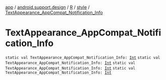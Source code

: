 [app](../../../index.md) / [android.support.design](../../index.md) / [R](../index.md) / [style](index.md) / [TextAppearance_AppCompat_Notification_Info](.)

# TextAppearance_AppCompat_Notification_Info

`static val TextAppearance_AppCompat_Notification_Info: `[`Int`](https://kotlinlang.org/api/latest/jvm/stdlib/kotlin/-int/index.html)
`static val TextAppearance_AppCompat_Notification_Info: `[`Int`](https://kotlinlang.org/api/latest/jvm/stdlib/kotlin/-int/index.html)
`static val TextAppearance_AppCompat_Notification_Info: `[`Int`](https://kotlinlang.org/api/latest/jvm/stdlib/kotlin/-int/index.html)
`static val TextAppearance_AppCompat_Notification_Info: `[`Int`](https://kotlinlang.org/api/latest/jvm/stdlib/kotlin/-int/index.html)